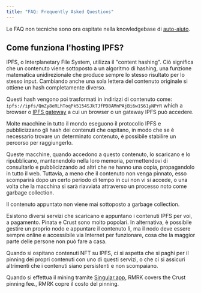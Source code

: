 ```yaml
---
title: "FAQ: Frequently Asked Questions"
---
```


Le FAQ non tecniche sono ora ospitate nella knowledgebase di [auto-aiuto](https://coda.io/@rmrk/faq).

## Come funziona l'hosting IPFS?

IPFS, o Interplanetary File System, utilizza il "content hashing". Ciò significa che un contenuto viene sottoposto a un algoritmo di hashing, una funzione matematica unidirezionale che produce sempre lo stesso risultato per lo stesso input. Cambiando anche una sola lettera del contenuto originale si ottiene un hash completamente diverso.

Questi hash vengono poi trasformati in indirizzi di contenuto come: 
`ipfs://ipfs/QmZy8eRLhToqPk5154SJkTJfPD8AMnPAjBi6w1S61yNPrR` which a browser o [IPFS gateway](https://docs.ipfs.io/concepts/ipfs-gateway/) a cui un browser o un gateway IPFS può accedere.

Molte macchine in tutto il mondo eseguono il protocollo IPFS e pubblicizzano gli hash dei contenuti che ospitano, in modo che se è necessario trovare un determinato contenuto, è possibile stabilire un percorso per raggiungerlo.

Queste macchine, quando accedono a questo contenuto, lo scaricano e lo ripubblicano, mantenendolo nella loro memoria, permettendovi di consultarlo e pubblicizzando ad altri che ne hanno una copia, propagandolo in tutto il web. Tuttavia, a meno che il contenuto non venga pinnato, esso scomparirà dopo un certo periodo di tempo in cui non vi si accede, o una volta che la macchina si sarà riavviata attraverso un processo noto come garbage collection.

Il contenuto appuntato non viene mai sottoposto a garbage collection.

Esistono diversi servizi che scaricano e appuntano i contenuti IPFS per voi, a pagamento. Pinata e Crust sono molto popolari. In alternativa, è possibile gestire un proprio nodo e appuntare il contenuto lì, ma il nodo deve essere sempre online e accessibile via Internet per funzionare, cosa che la maggior parte delle persone non può fare a casa.

Quando si ospitano contenuti NFT su IPFS, ci si aspetta che si paghi per il pinning dei propri contenuti con uno di questi servizi, o che ci si assicuri altrimenti che i contenuti siano persistenti e non scompaiano.

Quando si effettua il mining tramite [Singular.app](https://singular.app), RMRK covers the Crust pinning fee., RMRK copre il costo del pinning.